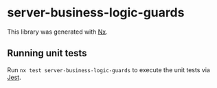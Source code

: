 # server-business-logic-guards

This library was generated with [Nx](https://nx.dev).

## Running unit tests

Run `nx test server-business-logic-guards` to execute the unit tests via [Jest](https://jestjs.io).
